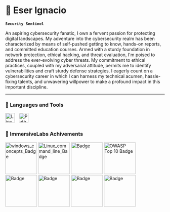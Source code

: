 #  🌺 Eser Ignacio

**`Security Sentinel`**

An aspiring cybersecurity fanatic, I own a fervent passion for protecting digital landscapes. My adventure into the cybersecurity realm has been characterized by means of self-pushed getting to know, hands-on reports, and committed education courses. Armed with a sturdy foundation in network protection, ethical hacking, and threat evaluation, I'm poised to address the ever-evolving cyber threats. My commitment to ethical practices, coupled with my adversarial attitude, permits me to identify vulnerabilities and craft sturdy defense strategies. I eagerly count on a cybersecurity career in which I can harness my technical acumen, hassle-fixing talents, and unwavering willpower to make a profound impact in this important discipline.

---

### 🧰 Languages and Tools

<img align="left" alt="Linux" width="30px" style="padding-right:10px;" src="https://cdn.jsdelivr.net/gh/devicons/devicon/icons/linux/linux-original.svg" />
<img align="left" alt="Python" width="30px" style="padding-right:10px;" src="https://cdn.jsdelivr.net/gh/devicons/devicon/icons/python/python-plain.svg" />
<br />

#

### 🏫 ImmersiveLabs Achivements
<img src="https://github.com/EserIgnacio/EserIgnacio/assets/113301382/2ad38585-8a64-40fd-9cba-84513af707eb" alt="windows_concepts_Badge" width="100" height="100">
<img src="https://github.com/EserIgnacio/EserIgnacio/assets/113301382/400e0d72-d42f-491a-8bf2-6784a5a322dd" alt="Linux_command_line_Badge" width="100" height="100">
<img src="https://github.com/EserIgnacio/EserIgnacio/assets/113301382/e3feeb87-2ac6-4067-bd9d-ebd4b0c7b45d" alt="Badge" width="100" height="100">
<img src="https://github.com/EserIgnacio/EserIgnacio/assets/113301382/16bafeb2-4008-4b36-9f47-7848a2d9daff" alt="OWASP Top 10 Badge" width="100" height="100">
<img src="https://github.com/EserIgnacio/EserIgnacio/assets/113301382/25b34c34-6828-4f91-9f1d-ef1c3ef11c57" alt="Badge" width="100" height="100">
<img src="https://github.com/EserIgnacio/EserIgnacio/assets/113301382/d501f5d7-a260-49c9-bc57-27d39ecbef4a" alt="Badge" width="100" height="100">
<img src="https://github.com/EserIgnacio/EserIgnacio/assets/113301382/da0bc778-15f0-49ad-a38d-d37c8902453e" alt="Badge" width="100" height="100">
<img src="https://github.com/EserIgnacio/EserIgnacio/assets/113301382/1b44a15d-5837-4918-9a22-61086bc734c9" alt="Badge" width="100" height="100">


